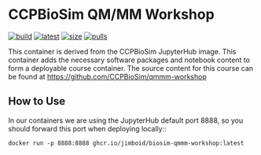 CCPBioSim QM/MM Workshop
========================

[![build](https://github.com/jimboid/biosim-qmmm-workshop/actions/workflows/build.yml/badge.svg?branch=main)](https://github.com/jimboid/biosim-qmmm-workshop/actions/workflows/build.yml)
[![latest](https://img.shields.io/badge/dynamic/xml?url=https%3A%2F%2Fgithub.com%2Fjimboid%2Fbackage%2Fraw%2Findex%2Fjimboid%2Fbiosim-qmmm-workshop%2Fbiosim-qmmm-workshop.xml&query=xml%2Fversion%5B.%2Fnewest%5B.%3D%22true%22%5D%5D%2Ftags%5B.!%3D%22latest%22%5D%5B.!%3D%22dev%22%5D&logo=github&label=latest&color=purple)](https://github.com/jimboid/biosim-qmmm-workshop)
[![size](https://img.shields.io/badge/dynamic/xml?url=https%3A%2F%2Fgithub.com%2Fjimboid%2Fbackage%2Fraw%2Findex%2Fjimboid%2Fbiosim-qmmm-workshop%2Fbiosim-qmmm-workshop.xml&query=xml%2Fsize&logo=github&label=size&color=orange)](https://github.com/jimboid/biosim-qmmm-workshop)
[![pulls](https://img.shields.io/badge/dynamic/xml?url=https%3A%2F%2Fgithub.com%2Fjimboid%2Fbackage%2Fraw%2Findex%2Fjimboid%2Fbiosim-qmmm-workshop%2Fbiosim-qmmm-workshop.xml&query=xml%2Fdownloads&logo=github&label=pulls&color=blue)](https://github.com/jimboid/biosim-qmmm-workshop)

This container is derived from the CCPBioSim JupyterHub image. This container
adds the necessary software packages and notebook content to form a deployable
course container. The source content for this course can be found at
https://github.com/CCPBioSim/qmmm-workshop

How to Use
----------

In our containers we are using the JupyterHub default port 8888, so you should
forward this port when deploying locally::

    docker run -p 8888:8888 ghcr.io/jimboid/biosim-qmmm-workshop:latest

